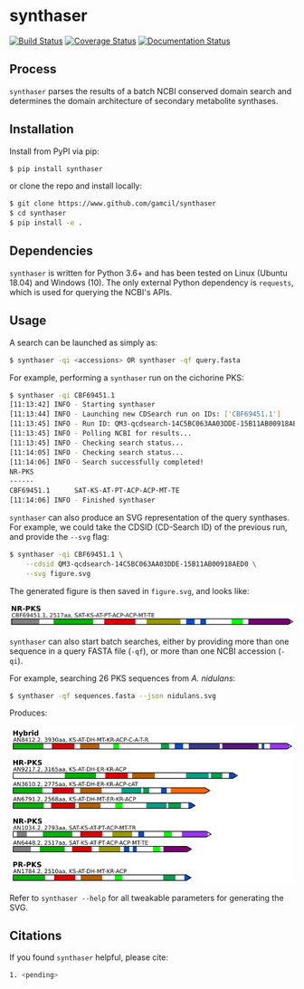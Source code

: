 # synthaser
[![Build Status](https://travis-ci.org/gamcil/synthaser.svg?branch=master)](https://travis-ci.org/gamcil/synthaser)
[![Coverage Status](https://coveralls.io/repos/github/gamcil/synthaser/badge.svg?branch=master)](https://coveralls.io/github/gamcil/synthaser?branch=master&service=github)
[![Documentation Status](https://readthedocs.org/projects/synthaser/badge/?version=latest)](https://synthaser.readthedocs.io/en/latest/?badge=latest)

## Process
`synthaser` parses the results of a batch NCBI conserved domain search and determines
the domain architecture of secondary metabolite synthases.

## Installation
Install from PyPI via pip:
```sh
$ pip install synthaser
```

or clone the repo and install locally:
```sh
$ git clone https://www.github.com/gamcil/synthaser
$ cd synthaser
$ pip install -e .
```

## Dependencies
`synthaser` is written for Python 3.6+ and has been tested on Linux (Ubuntu 18.04) and
Windows (10). The only external Python dependency is `requests`, which is used for
querying the NCBI's APIs.

## Usage
A search can be launched as simply as:
```sh
$ synthaser -qi <accessions> OR synthaser -qf query.fasta
```

For example, performing a `synthaser` run on the cichorine PKS:
```sh
$ synthaser -qi CBF69451.1
[11:13:42] INFO - Starting synthaser
[11:13:44] INFO - Launching new CDSearch run on IDs: ['CBF69451.1']
[11:13:45] INFO - Run ID: QM3-qcdsearch-14C5BC063AA03DDE-15B11AB00918AED0
[11:13:45] INFO - Polling NCBI for results...
[11:13:45] INFO - Checking search status...
[11:14:05] INFO - Checking search status...
[11:14:06] INFO - Search successfully completed!
NR-PKS
------
CBF69451.1      SAT-KS-AT-PT-ACP-ACP-MT-TE
[11:14:06] INFO - Finished synthaser
```

`synthaser` can also produce an SVG representation of the query synthases. For example,
we could take the CDSID (CD-Search ID) of the previous run, and provide the `--svg` flag:

```sh
$ synthaser -qi CBF69451.1 \
    --cdsid QM3-qcdsearch-14C5BC063AA03DDE-15B11AB00918AED0 \
    --svg figure.svg
```

The generated figure is then saved in `figure.svg`, and looks like:

<img src="img/cichorine_svg.png" width="600">

`synthaser` can also start batch searches, either by providing more than one sequence in
a query FASTA file (`-qf`), or more than one NCBI accession (`-qi`).

For example, searching 26 PKS sequences from *A. nidulans*:

```sh
$ synthaser -qf sequences.fasta --json nidulans.svg
```

Produces:

<img src="img/anid_pks.png" width="600">

Refer to `synthaser --help` for all tweakable parameters for generating the SVG.

## Citations
If you found `synthaser` helpful, please cite:

```sh
1. <pending>
```
